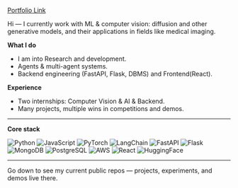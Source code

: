 [Portfolio Link](https://adonayportofolio.vercel.app/)

Hi — I currently work with ML & computer vision: diffusion and other generative models, and their applications in fields like medical imaging.

**What I do**
- I am into Research and development.  
- Agents & multi-agent systems.  
- Backend engineering (FastAPI, Flask, DBMS) and Frontend(React).  

**Experience**
- Two internships: Computer Vision & AI & Backend.  
- Many projects, multiple wins in competitions and demos.  

---

**Core stack**

![Python](https://img.shields.io/badge/Python-3776AB?logo=python&logoColor=white) ![JavaScript](https://img.shields.io/badge/JavaScript-F7DF1E?logo=javascript&logoColor=black) ![PyTorch](https://img.shields.io/badge/PyTorch-EE4C2C?logo=pytorch&logoColor=white) ![LangChain](https://img.shields.io/badge/LangChain-121D33?logo=chainlink&logoColor=white) ![FastAPI](https://img.shields.io/badge/FastAPI-009688?logo=fastapi&logoColor=white) ![Flask](https://img.shields.io/badge/Flask-000000?logo=flask&logoColor=white) ![MongoDB](https://img.shields.io/badge/MongoDB-47A248?logo=mongodb&logoColor=white) ![PostgreSQL](https://img.shields.io/badge/PostgreSQL-4169E1?logo=postgresql&logoColor=white) ![AWS](https://img.shields.io/badge/AWS-FF9900?logo=amazon-aws&logoColor=white) ![React](https://img.shields.io/badge/React-61DAFB?logo=react&logoColor=black) ![HuggingFace](https://img.shields.io/badge/HuggingFace-FFCC00?logo=huggingface&logoColor=black)


---

Go down to see my current public repos — projects, experiments, and demos live there.

